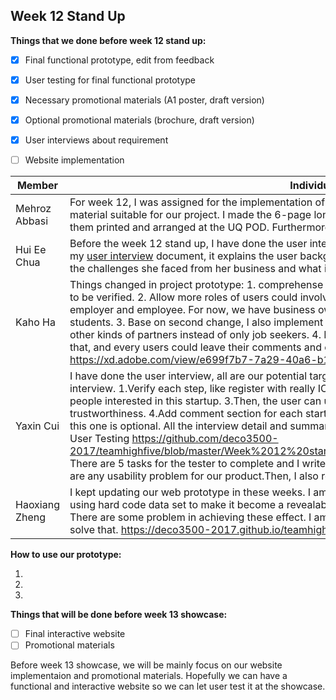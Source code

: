 ## Week 12 Stand Up
**Things that we done before week 12 stand up:**

- [x]  Final functional prototype, edit from feedback
- [x]  User testing for final functional prototype 
- [x]  Necessary promotional materials (A1 poster, draft version)
- [x]  Optional promotional materials (brochure, draft version)
- [x]  User interviews about requirement 
- [ ]  Website implementation


Member  | Individual work done
--- | ---
Mehroz Abbasi | For week 12, I was assigned for the implementation of promotion materials after careful consideration of the material suitable for our project. I made the 6-page long project brochure and an A1 poster as required. I also got them printed and arranged at the UQ POD. Furthermore, I wrote the instructions on how to use the prototype. 
Hui Ee Chua | Before the week 12 stand up, I have done the user interview and user testing with our potential target audience. In my [user interview](https://github.com/deco3500-2017/teamhighfive/blob/master/Week%2012%20stand%20up/User_interview_%26_testing.md) document, it explains the user background, her process of starting up a new business, what are the challenges she faced from her business and what is her plan for solving these difficulties. 
Kaho Ha | Things changed in project prototype: 1. comprehense registration page to be more detail, and users ID or IC need to be verified. 2. Allow more roles of users could involve in our website, previously we only categorise users into employer and employee. For now, we have business owner, business seeker, investor, service provider and students. 3. Base on second change, I also implement more pages about skill search pages. users could search other kinds of partners instead of only job seekers. 4. In discussion forum, business owners could share idea on that, and every users could leave their comments and click 'like' if they fall interested in. Link: https://xd.adobe.com/view/e699f7b7-7a29-40a6-b1e5-e881c11f6ed1/
Yaxin Cui | I have done the user interview, all are our potential target audience. And here are the useful feedback from my interview. 1.Verify each step, like register with really IC, verify the certificate. 2.Build a like button show how many people interested in this startup.  3.Then, the user can use more service if they have higher credit about trustworthiness. 4.Add comment section for each startup post. 5.Next, it can have one more feedback section but this one is optional. All the interview detail and summary can be found in [there](https://github.com/deco3500-2017/teamhighfive/blob/master/Week%2012%20stand%20up/user%20interview_WEEK12.pdf) And I have done the Observation User Testing  https://github.com/deco3500-2017/teamhighfive/blob/master/Week%2012%20stand%20up/Observation_Prototype_User%20Testing.pdfThere There are 5 tasks for the tester to complete and I write down the observation result in this doc, noted down if there are any usability problem for our product.Then, I also require the tester to complete the survey. 
Haoxiang Zheng | I kept updating our web prototype in these weeks. I am implementing the user login system and search function using hard code data set to make it become a revealable prototype. Since we won't use database in this project. There are some problem in achieving these effect. I am trying to use pure frontend code such as AngularJS to solve that. https://deco3500-2017.github.io/teamhighfive/




**How to use our prototype:**

1. 

2. 

3. 




**Things that will be done before week 13 showcase:**
- [ ] Final interactive website
- [ ] Promotional materials

Before week 13 showcase, we will be mainly focus on our website implementaion and promotional materials. Hopefully we can have a functional and interactive website so we can let user test it at the showcase. 
